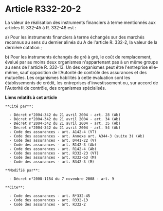 # Article R332-20-2

La valeur de réalisation des instruments financiers à terme mentionnés aux articles R. 332-45 à R. 332-48 est : 

a) Pour les instruments financiers à terme échangés sur des marchés reconnus au sens du dernier alinéa du A de l'article R.
332-2, la valeur de la dernière cotation ; 

b) Pour les instruments échangés de gré à gré, le coût de remplacement, évalué par au moins deux organismes n'appartenant pas
à un même groupe au sens de l'article R. 332-13. Un des organismes peut être l'entreprise elle-même, sauf opposition de
l'Autorité de contrôle des assurances et des mutuelles. Les organismes habilités à cette évaluation sont les établissements
de crédit, les entreprises d'investissement ou, sur accord de l'Autorité de contrôle, des organismes spécialisés.

**Liens relatifs à cet article**

	**Cité par**:

	  - Décret n°2004-342 du 21 avril 2004 - art. 28 (Ab)
	  - Décret n°2004-342 du 21 avril 2004 - art. 34 (Ab)
	  - Décret n°2004-342 du 21 avril 2004 - art. 35 (Ab)
	  - Décret n°2004-342 du 21 avril 2004 - art. 54 (Ab)
	  - Code des assurances - art. A142-4 (VT)
	  - Code des assurances - art. Annexe art. A344-3 (suite 3) (Ab)
	  - Code des assurances - art. D441-22 (V)
	  - Code des assurances - art. R142-3 (Ab)
	  - Code des assurances - art. R142-4 (Ab)
	  - Code des assurances - art. R332-23 (VT)
	  - Code des assurances - art. R332-63 (M)
	  - Code des assurances - art. R342-3 (M)

	**Modifié par**:

	  - Décret n°2008-1154 du 7 novembre 2008 - art. 9

	**Cite**:

	  - Code des assurances - art. R*332-45
	  - Code des assurances - art. R332-13
	  - Code des assurances - art. R332-2
